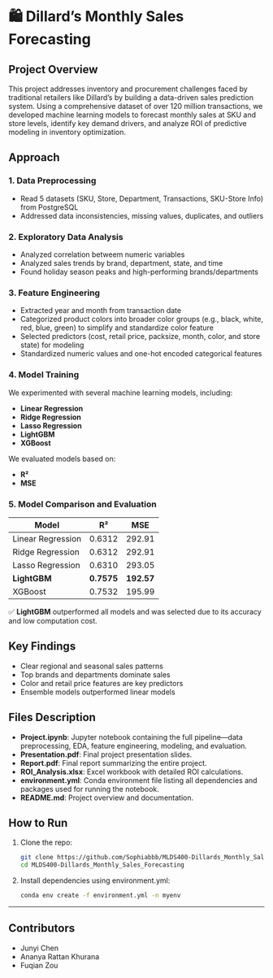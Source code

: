# 🛍️ Dillard’s Monthly Sales Forecasting

## Project Overview

This project addresses inventory and procurement challenges faced by traditional retailers like Dillard’s by building a data-driven sales prediction system. Using a comprehensive dataset of over 120 million transactions, we developed machine learning models to forecast monthly sales at SKU and store levels, identify key demand drivers, and analyze ROI of predictive modeling in inventory optimization.

## Approach

### 1. Data Preprocessing
- Read 5 datasets (SKU, Store, Department, Transactions, SKU-Store Info) from PostgreSQL
- Addressed data inconsistencies, missing values, duplicates, and outliers

### 2. Exploratory Data Analysis
- Analyzed correlation betweem numeric variables
- Analyzed sales trends by brand, department, state, and time
- Found holiday season peaks and high-performing brands/departments

### 3. Feature Engineering
- Extracted year and month from transaction date
- Categorized product colors into broader color groups (e.g., black, white, red, blue, green) to simplify and standardize color feature
- Selected predictors (cost, retail price, packsize, month, color, and store state) for modeling
- Standardized numeric values and one-hot encoded categorical features

### 4. Model Training
We experimented with several machine learning models, including:
- **Linear Regression**
- **Ridge Regression**
- **Lasso Regression**
- **LightGBM**
- **XGBoost**

We evaluated models based on:
- **R²**
- **MSE**

### 5. Model Comparison and Evaluation

| Model           | R² | MSE     |
|----------------|----------|---------|
| Linear Regression| 0.6312   | 292.91  |
| Ridge Regression | 0.6312   | 292.91  |
| Lasso Regression | 0.6310   | 293.05  |
| **LightGBM**     | **0.7575** | **192.57** |
| XGBoost          | 0.7532   | 195.99  |

✅ **LightGBM** outperformed all models and was selected due to its accuracy and low computation cost.

## Key Findings
- Clear regional and seasonal sales patterns
- Top brands and departments dominate sales
- Color and retail price features are key predictors
- Ensemble models outperformed linear models

## Files Description
- **Project.ipynb**: Jupyter notebook containing the full pipeline—data preprocessing, EDA, feature engineering, modeling, and evaluation.
- **Presentation.pdf**: Final project presentation slides.
- **Report.pdf**: Final report summarizing the entire project.
- **ROI_Analysis.xlsx**: Excel workbook with detailed ROI calculations.
- **environment.yml**: Conda environment file listing all dependencies and packages used for running the notebook.
- **README.md**: Project overview and documentation.

## How to Run

1. Clone the repo:
   ```bash
   git clone https://github.com/Sophiabbb/MLDS400-Dillards_Monthly_Sales_Forecasting.git
   cd MLDS400-Dillards_Monthly_Sales_Forecasting
   ```

2. Install dependencies using environment.yml: 
    ```bash
    conda env create -f environment.yml -n myenv
    ```
    
---

## Contributors
- Junyi Chen
- Ananya Rattan Khurana
- Fuqian Zou  
